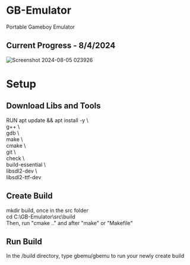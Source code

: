 # GB-Emulator
Portable Gameboy Emulator 

## Current Progress - 8/4/2024 
![Screenshot 2024-08-05 023926](https://github.com/user-attachments/assets/08ff2b84-1ae5-4058-a48c-179aef9ccb41)

# Setup
## Download Libs and Tools
RUN apt update && apt install -y \ \
    g++ \ \
    gdb \ \
    make \ \
    cmake \ \
    git \ \
    check \ \
    build-essential \ \
    libsdl2-dev \ \
    libsdl2-ttf-dev

## Create Build
mkdir build, once in the src folder \
cd C:\GB-Emulator\src\build \
Then, run "cmake .." and after "make" or "Makefile"

## Run Build
In the /build directory, type gbemu/gbemu to run your newly create build
